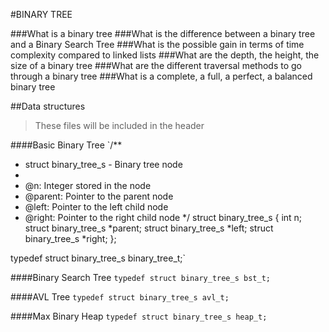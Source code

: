#BINARY TREE

###What is a binary tree
###What is the difference between a binary tree and a Binary Search Tree
###What is the possible gain in terms of time complexity compared to linked lists
###What are the depth, the height, the size of a binary tree
###What are the different traversal methods to go through a binary tree
###What is a complete, a full, a perfect, a balanced binary tree

##Data structures

> These files will be included in the header

####Basic Binary Tree
`/**
 * struct binary_tree_s - Binary tree node
 *
 * @n: Integer stored in the node
 * @parent: Pointer to the parent node
 * @left: Pointer to the left child node
 * @right: Pointer to the right child node
 */
struct binary_tree_s
{
    int n;
    struct binary_tree_s *parent;
    struct binary_tree_s *left;
    struct binary_tree_s *right;
};

typedef struct binary_tree_s binary_tree_t;`

####Binary Search Tree
`typedef struct binary_tree_s bst_t;`

####AVL Tree
`typedef struct binary_tree_s avl_t;`

####Max Binary Heap
`typedef struct binary_tree_s heap_t;`
